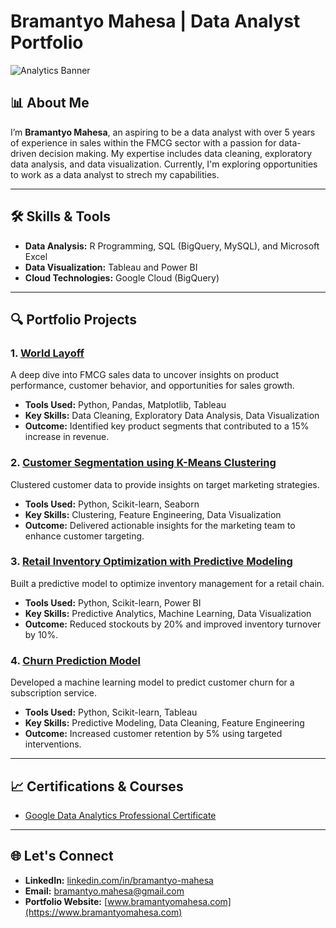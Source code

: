 # Bramantyo Mahesa | Data Analyst Portfolio

![Analytics Banner](https://github.com/bramahesa/main_portfolio/blob/543e96fd3fdbe3c682ccd4b4da5e519738998603/White%20Minimalist%20Corporate%20Personal%20Profile%20LinkedIn%20Banner_edited.png) <!-- Optional: Add a banner image -->

## 📊 About Me
I’m **Bramantyo Mahesa**, an aspiring to be a data analyst with over 5 years of experience in sales within the FMCG sector with a passion for data-driven decision making. My expertise includes data cleaning, exploratory data analysis, and data visualization. Currently, I'm exploring opportunities to work as a data analyst to strech my capabilities.

---

## 🛠️ Skills & Tools
- **Data Analysis:** R Programming, SQL (BigQuery, MySQL), and Microsoft Excel
- **Data Visualization:** Tableau and Power BI
- **Cloud Technologies:** Google Cloud (BigQuery)

---

## 🔍 Portfolio Projects

### 1. [World Layoff](link_to_project)
A deep dive into FMCG sales data to uncover insights on product performance, customer behavior, and opportunities for sales growth.
- **Tools Used:** Python, Pandas, Matplotlib, Tableau
- **Key Skills:** Data Cleaning, Exploratory Data Analysis, Data Visualization
- **Outcome:** Identified key product segments that contributed to a 15% increase in revenue.

### 2. [Customer Segmentation using K-Means Clustering](link_to_project)
Clustered customer data to provide insights on target marketing strategies.
- **Tools Used:** Python, Scikit-learn, Seaborn
- **Key Skills:** Clustering, Feature Engineering, Data Visualization
- **Outcome:** Delivered actionable insights for the marketing team to enhance customer targeting.

### 3. [Retail Inventory Optimization with Predictive Modeling](link_to_project)
Built a predictive model to optimize inventory management for a retail chain.
- **Tools Used:** Python, Scikit-learn, Power BI
- **Key Skills:** Predictive Analytics, Machine Learning, Data Visualization
- **Outcome:** Reduced stockouts by 20% and improved inventory turnover by 10%.

### 4. [Churn Prediction Model](link_to_project)
Developed a machine learning model to predict customer churn for a subscription service.
- **Tools Used:** Python, Scikit-learn, Tableau
- **Key Skills:** Predictive Modeling, Data Cleaning, Feature Engineering
- **Outcome:** Increased customer retention by 5% using targeted interventions.

---

## 📈 Certifications & Courses
- [Google Data Analytics Professional Certificate](https://coursera.org/share/065811d4241c3cb34be0b2a24eee1341)

---

## 🌐 Let's Connect
- **LinkedIn:** [linkedin.com/in/bramantyo-mahesa](https://www.linkedin.com/in/bramantyo-mahesa)
- **Email:** bramantyo.mahesa@gmail.com
- **Portfolio Website:** [www.bramantyomahesa.com](https://www.bramantyomahesa.com) <!-- Optional -->
